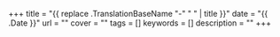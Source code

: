 +++
title = "{{ replace .TranslationBaseName "-" " " | title }}"
date = "{{ .Date }}"
url = ""
cover = ""
tags = []
keywords = []
description = ""
+++
